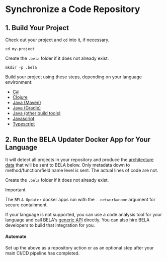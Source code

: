# Synchronize a Code Repository

## 1. Build Your Project

Check out your project and `cd` into it, if necessary.
```
cd my-project
```

Create the `.bela` folder if it does not already exist.
```
mkdir -p .bela
```

Build your project using these steps, depending on your language environment:
 - [C#](/updaters/.NET.md)
 - [Clojure](/updaters/Clojure.md)
 - [Java (Maven)](/updaters/Java-Maven.md)
 - [Java (Gradle)](/updaters/Java-Gradle.md)
 - [Java (other build tools)](/updaters/Java-Other.md)
 - [Javascript](/updaters/Typescript.md)
 - [Typescript](/updaters/Typescript.md)


## 2. Run the BELA Updater Docker App for Your Language

It will detect all projects in your repository and produce the [architecture data](/Concepts.md#ecds) that will be sent to BELA below. Only metadata down to method/function/field name level is sent. The actual lines of code are not.

Create the `.bela` folder if it does not already exist.


> [!IMPORTANT]
> The `BELA Updater` docker apps run with the `--network=none` argument for secure containment.


If your language is not supported, you can use a code analysis tool for your language and call BELA's [generic API](API.md) directly. You can also hire BELA developers to build that integration for you.
 
#### Automate

Set up the above as a repository action or as an optional step after your main CI/CD pipeline has completed.
